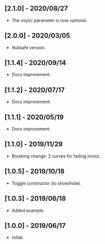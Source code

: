 ## [2.1.0] - 2020/08/27

* The vsync parameter is now optional.

## [2.0.0] - 2020/03/05

* Nullsafe version.

## [1.1.4] - 2020/09/14

* Docs improvement.

## [1.1.2] - 2020/07/17

* Docs improvement.

## [1.1.1] - 2020/05/19

* Docs improvement.

## [1.1.0] - 2019/11/29

* Breaking change: 2 curves for fading in/out.

## [1.0.5] - 2019/10/18

* Toggle constructor (to show/hide).

## [1.0.3] - 2019/06/18

* Added example.

## [1.0.0] - 2019/06/17

* Initial. 


